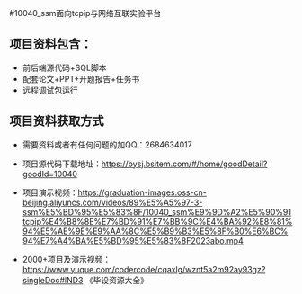 #10040_ssm面向tcpip与网络互联实验平台

## 项目资料包含：
* 前后端源代码+SQL脚本
* 配套论文+PPT+开题报告+任务书
* 远程调试包运行

## 项目资料获取方式
* 需要资料或者有任何问题的加QQ：2684634017

* 项目源代码下载地址：https://bysj.bsitem.com/#/home/goodDetail?goodId=10040

* 项目演示视频：https://graduation-images.oss-cn-beijing.aliyuncs.com/videos/89%E5%A5%97-3-ssm%E5%BD%95%E5%83%8F/10040_ssm%E9%9D%A2%E5%90%91tcpip%E4%B8%8E%E7%BD%91%E7%BB%9C%E4%BA%92%E8%81%94%E5%AE%9E%E9%AA%8C%E5%B9%B3%E5%8F%B0%E6%BC%94%E7%A4%BA%E5%BD%95%E5%83%8F2023abo.mp4
* 2000+项目及演示视频：https://www.yuque.com/codercode/cqaxlg/wznt5a2m92ay93gz?singleDoc#lND3 《毕设资源大全》

